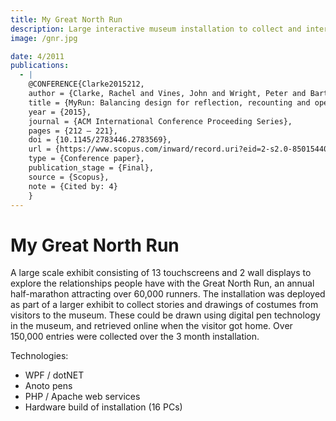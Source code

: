 ```yaml
---
title: My Great North Run
description: Large interactive museum installation to collect and interact with personal stories.
image: /gnr.jpg

date: 4/2011
publications:
  - |
    @CONFERENCE{Clarke2015212,
    author = {Clarke, Rachel and Vines, John and Wright, Peter and Bartindale, Tom and Shearer, John and McCarthy, John and Olivier, Patrick},
    title = {MyRun: Balancing design for reflection, recounting and openness in a museum-based participatory platform},
    year = {2015},
    journal = {ACM International Conference Proceeding Series},
    pages = {212 – 221},
    doi = {10.1145/2783446.2783569},
    url = {https://www.scopus.com/inward/record.uri?eid=2-s2.0-85015440504&doi=10.1145%2f2783446.2783569&partnerID=40&md5=e2b24b45b3a6f09c56f67e336f76cf9a},
    type = {Conference paper},
    publication_stage = {Final},
    source = {Scopus},
    note = {Cited by: 4}
    }
---
```


# My Great North Run

A large scale exhibit consisting of 13 touchscreens and 2 wall displays to explore the relationships people have with the Great North Run, an annual half-marathon attracting over 60,000 runners. The installation was deployed as part of a larger exhibit to collect stories and drawings of costumes from visitors to the museum. These could be drawn using digital pen technology in the museum, and retrieved online when the visitor got home. Over 150,000 entries were collected over the 3 month installation.

Technologies:

- WPF / dotNET
- Anoto pens
- PHP / Apache web services
- Hardware build of installation (16 PCs)
